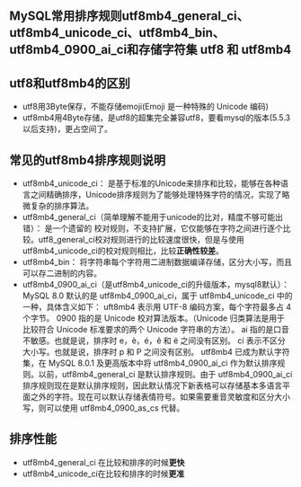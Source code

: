 
## MySQL常用排序规则utf8mb4_general_ci、utf8mb4_unicode_ci、utf8mb4_bin、utf8mb4_0900_ai_ci和存储字符集 utf8 和 utf8mb4


## utf8和utf8mb4的区别
* utf8用3Byte保存，不能存储emoji(Emoji 是一种特殊的 Unicode 编码)
* utf8mb4用4Byte存储，是utf8的超集完全兼容utf8，要看mysql的版本(5.5.3以后支持)，更占空间了。

## 常见的utf8mb4排序规则说明

* utf8mb4_unicode_ci：
是基于标准的Unicode来排序和比较，能够在各种语言之间精确排序，Unicode排序规则为了能够处理特殊字符的情况，实现了略微复杂的排序算法。
* utf8mb4_general_ci（简单理解不能用于unicode的比对，精度不够可能出错）：
是一个遗留的 校对规则，不支持扩展，它仅能够在字符之间进行逐个比较。utf8_general_ci校对规则进行的比较速度很快，但是与使用 utf8mb4_unicode_ci的校对规则相比，比较**正确性较差**。
* utf8mb4_bin：
将字符串每个字符用二进制数据编译存储，区分大小写，而且可以存二进制的内容。
* utf8mb4_0900_ai_ci（是utf8mb4_unicode_ci的升级版本，mysql8默认）：
MySQL 8.0 默认的是 utf8mb4_0900_ai_ci，属于 utf8mb4_unicode_ci 中的一种，具体含义如下：
uft8mb4 表示用 UTF-8 编码方案，每个字符最多占 4 个字节。
0900 指的是 Unicode 校对算法版本。（Unicode 归类算法是用于比较符合 Unicode 标准要求的两个 Unicode 字符串的方法）。
ai 指的是口音不敏感。也就是说，排序时 e，è，é，ê 和 ë 之间没有区别。
ci 表示不区分大小写。也就是说，排序时 p 和 P 之间没有区别。
utf8mb4 已成为默认字符集，在 MySQL 8.0.1 及更高版本中将 utf8mb4_0900_ai_ci 作为默认排序规则。以前，utf8mb4_general_ci 是默认排序规则。由于 utf8mb4_0900_ai_ci 排序规则现在是默认排序规则，因此默认情况下新表格可以存储基本多语言平面之外的字符。现在可以默认存储表情符号。如果需要重音灵敏度和区分大小写，则可以使用 utf8mb4_0900_as_cs 代替。

## 排序性能
* utf8mb4_general_ci 在比较和排序的时候**更快**
* utf8mb4_unicode_ci在比较和排序的时候**更准**